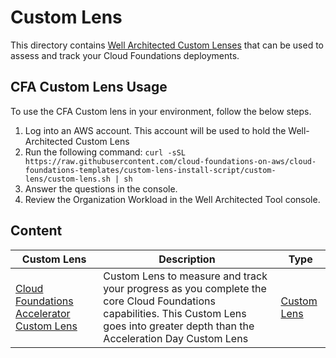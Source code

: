 # Custom Lens

This directory contains [Well Architected Custom Lenses](https://docs.aws.amazon.com/wellarchitected/latest/userguide/lenses-custom.html) that can be used to assess and track your Cloud Foundations deployments.

## CFA Custom Lens Usage

To use the CFA Custom lens in your environment, follow the below steps.

1. Log into an AWS account.  This account will be used to hold the Well-Architected Custom Lens
2. Run the following command: `curl -sSL https://raw.githubusercontent.com/cloud-foundations-on-aws/cloud-foundations-templates/custom-lens-install-script/custom-lens/custom-lens.sh | sh`
3. Answer the questions in the console.
4. Review the Organization Workload in the Well Architected Tool console.

## Content

| Custom Lens | Description | Type |
| --------------- | ----------- | ---- |
| [Cloud Foundations Accelerator Custom Lens](./cloud-foundations-accelerator-custom-lens.json) |  Custom Lens to measure and track your progress as you complete the core Cloud Foundations capabilities. This Custom Lens goes into greater depth than the Acceleration Day Custom Lens | [Custom Lens](https://docs.aws.amazon.com/wellarchitected/latest/userguide/lenses-custom.html) |
